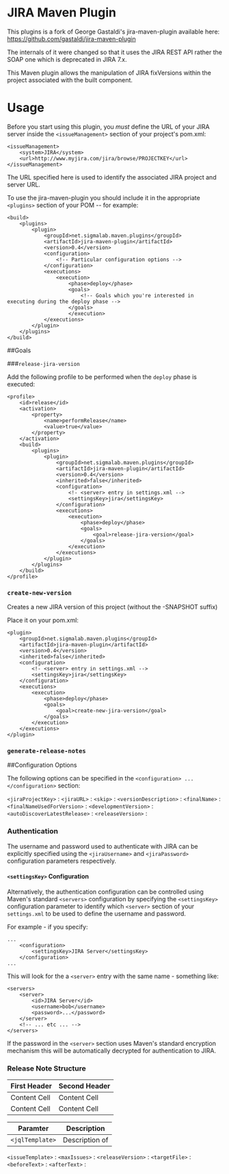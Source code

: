 
JIRA Maven Plugin
=

This plugins is a fork of George Gastaldi's jira-maven-plugin available here: https://github.com/gastaldi/jira-maven-plugin

The internals of it were changed so that it uses the JIRA REST API rather the SOAP one which is deprecated in JIRA 7.x.

This Maven plugin allows the manipulation of JIRA fixVersions within the project associated with the built component.


# Usage

Before you start using this plugin, you *must* define the URL of your JIRA server inside the `<issueManagement>` section of your project's pom.xml:

    <issueManagement>
        <system>JIRA</system>
        <url>http://www.myjira.com/jira/browse/PROJECTKEY</url>
    </issueManagement>

The URL specified here is used to identify the associated JIRA project and server URL.

To use the jira-maven-plugin you should include it in the appropriate `<plugins>` section of your POM -- for example:

    <build>
        <plugins>
            <plugin>
                <groupId>net.sigmalab.maven.plugins</groupId>
                <artifactId>jira-maven-plugin</artifactId>
                <version>0.4</version>
                <configuration>
                    <!-- Particular configuration options -->
                </configuration>
                <executions>
                    <execution>
                        <phase>deploy</phase>
                        <goals>
                            <!-- Goals which you're interested in executing during the deploy phase -->
                        </goals>
                        </execution>
                </executions>
            </plugin>
        </plugins>
    </build>

##Goals


###`release-jira-version`

Add the following profile to be performed when the `deploy` phase is executed:

    <profile>
	    <id>release</id>
	    <activation>
		    <property>
			    <name>performRelease</name>
			    <value>true</value>
		    </property>
	    </activation>
	    <build>
		    <plugins>
			    <plugin>
				    <groupId>net.sigmalab.maven.plugins</groupId>
				    <artifactId>jira-maven-plugin</artifactId>
				    <version>0.4</version>
				    <inherited>false</inherited>
				    <configuration>
					    <!- <server> entry in settings.xml -->
					    <settingsKey>jira</settingsKey>
				    </configuration>
				    <executions>
					    <execution>
						    <phase>deploy</phase>
						    <goals>
							    <goal>release-jira-version</goal>
						    </goals>
					    </execution>
				    </executions>
			    </plugin>
		    </plugins>
	    </build>
    </profile>

### `create-new-version`

Creates a new JIRA version of this project (without the -SNAPSHOT suffix)

Place it on your pom.xml:

    <plugin>
	    <groupId>net.sigmalab.maven.plugins</groupId>
	    <artifactId>jira-maven-plugin</artifactId>
	    <version>0.4</version>
	    <inherited>false</inherited>
	    <configuration>
		    <!- <server> entry in settings.xml -->
		    <settingsKey>jira</settingsKey>
	    </configuration>
	    <executions>
		    <execution>
			    <phase>deploy</phase>
			    <goals>
				    <goal>create-new-jira-version</goal>
			    </goals>
		    </execution>
	    </executions>
    </plugin>

### `generate-release-notes`

##Configuration Options

The following options can be specified in the `<configuration> ... </configuration>` section:

`<jiraProjectKey>` : 
`<jiraURL>` :
`<skip>` :
`<versionDescription>` : 
`<finalName>` :
`<finalNameUsedForVersion>` :
`<developmentVersion>` :
`<autoDiscoverLatestRelease>` : 
`<releaseVersion>` :

### Authentication

The username and password used to authenticate with JIRA can be explicitly specified using the `<jiraUsername>` and `<jiraPassword>` configuration parameters respectively.

#### `<settingsKey>` Configuration

Alternatively, the authentication configuration can be controlled using Maven's standard `<servers>` configuration by specifying the `<settingsKey>` configuration parameter to identify which `<server>` section of your `settings.xml` to be used to define the username and password.

For example - if you specify:

    ...
        <configuration>
            <settingsKey>JIRA Server</settingsKey>
        </configuration>
    ...
    
This will look for the a `<server>` entry with the same name - something like:

    <servers>
        <server>
            <id>JIRA Server</id>
            <username>bob</username>
            <password>...</password>
        </server>
        <!-- ... etc ... -->
    </servers>
    
If the password in the `<server>` section uses Maven's standard encryption mechanism this will be automatically decrypted for authentication to JIRA.

### Release Note Structure


| First Header  | Second Header |
| ------------- | ------------- |
| Content Cell  | Content Cell  |
| Content Cell  | Content Cell  |

| Paramter | Description |
|----------|-------------|
| `<jqlTemplate>` | Description of 
`<issueTemplate>` :
`<maxIssues>` :
`<releaseVersion>` :
`<targetFile>` :
`<beforeText>` :
`<afterText>` :


